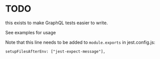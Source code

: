 # TODO

this exists to make GraphQL tests easier to write.

See examples for usage

Note that this line needs to be added to `module.exports` in jest.config.js:

`setupFilesAfterEnv: ["jest-expect-message"],`
